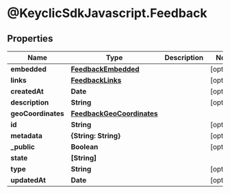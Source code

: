 # @KeyclicSdkJavascript.Feedback

## Properties
Name | Type | Description | Notes
------------ | ------------- | ------------- | -------------
**embedded** | [**FeedbackEmbedded**](FeedbackEmbedded.md) |  | [optional] 
**links** | [**FeedbackLinks**](FeedbackLinks.md) |  | [optional] 
**createdAt** | **Date** |  | [optional] 
**description** | **String** |  | [optional] 
**geoCoordinates** | [**FeedbackGeoCoordinates**](FeedbackGeoCoordinates.md) |  | 
**id** | **String** |  | [optional] 
**metadata** | **{String: String}** |  | [optional] 
**_public** | **Boolean** |  | [optional] 
**state** | **[String]** |  | 
**type** | **String** |  | [optional] 
**updatedAt** | **Date** |  | [optional] 



